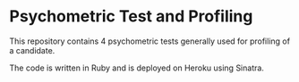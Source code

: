 # Psychometric Test and Profiling

This repository contains 4 psychometric tests generally used for profiling of a candidate.

The code is written in Ruby and is deployed on Heroku using Sinatra.
